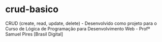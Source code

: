 # crud-basico
CRUD (create, read, update, delete) - Desenvolvido como projeto para o Curso de Lógica de Programação para Desenvolvimento Web - Profº Samuel Pires [Brasil Digital] 
